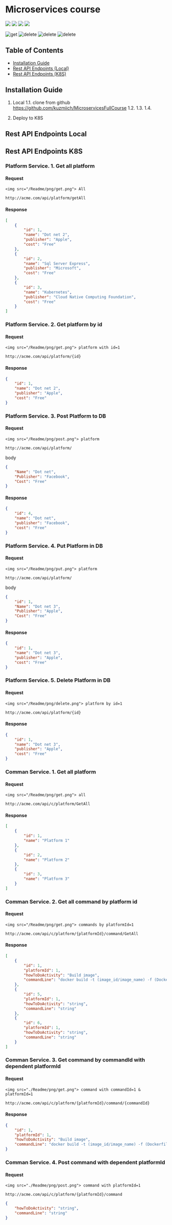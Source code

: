 ﻿# Microservices course


<img src="https://github.com/kuzmiich/MicroservicesFullCourse/tree/master/Readme/png/get.png">
<img src="./Readme/png/post.png">
<img src="Readme/png/put.png">
<img src="/Readme/png/delete.png">

![get](https://github.com/kuzmiich/MicroservicesFullCourse/Readme/png/get.png)
![delete](Readme/png/post.png)
![delete](./Readme/png/put.png)
![delete](/Readme/png/delete.png)

## Table of Contents

- [Installation Guide](#installation-guide)
- [Rest API Endpoints (Local)](#rest-api-endpoints-local)
- [Rest API Endpoints (K8S)](#rest-api-endpoints-k8s)

## Installation Guide
1. Local
    1.1. clone from github https://github.com/kuzmiich/MicroservicesFullCourse
    1.2.
    1.3.
    1.4.

2. Deploy to K8S

## Rest API Endpoints Local




## Rest API Endpoints K8S

### Platform Service. 1. Get all platform

#### Request
`<img src="/Readme/png/get.png"> All`
```
http://acme.com/api/platform/getAll
```
#### Response

```json
[
    {
        "id": 1,
        "name": "Dot net 2",
        "publisher": "Apple",
        "cost": "Free"
    },
    {
        "id": 2,
        "name": "Sql Server Express",
        "publisher": "Microsoft",
        "cost": "Free"
    },
    {
        "id": 3,
        "name": "Kubernetes",
        "publisher": "Cloud Native Computing Foundation",
        "cost": "Free"
    }
]
```

### Platform Service. 2. Get platform by id
#### Request
`<img src="/Readme/png/get.png"> platform with id=1`
```
http://acme.com/api/platform/{id}
```
#### Response
```json
{
    "id": 1,
    "name": "Dot net 2",
    "publisher": "Apple",
    "cost": "Free"
}
```

### Platform Service. 3. Post Platform to DB
#### Request
`<img src="/Readme/png/post.png"> platform`
```
http://acme.com/api/platform/
```

body

```json
{
    "Name": "Dot net",
    "Publisher": "Facebook",
    "Cost": "Free"
}    
```
#### Response
```json
{
    "id": 4,
    "name": "Dot net",
    "publisher": "Facebook",
    "cost": "Free"
}
```
### Platform Service. 4. Put Platform in DB

#### Request
`<img src="/Readme/png/put.png"> platform` 
```
http://acme.com/api/platform/
```
body
```json
{
    "id": 1,
    "Name": "Dot net 3",
    "Publisher": "Apple",
    "Cost": "Free"
}    
```
#### Response
```json
{
    "id": 1,
    "name": "Dot net 3",
    "publisher": "Apple",
    "cost": "Free"
}
```

### Platform Service. 5. Delete Platform in DB

#### Request
`<img src="/Readme/png/delete.png"> platform by id=1`
```
http://acme.com/api/platform/{id}
```
#### Response

```json
{
    "id": 1,
    "name": "Dot net 3",
    "publisher": "Apple",
    "cost": "Free"
}
```

### Comman Service. 1. Get all platform

#### Request

`<img src="/Readme/png/get.png"> all`
```
http://acme.com/api/c/platform/GetAll
```
#### Response

```json
[
    {
        "id": 1,
        "name": "Platform 1"
    },
    {
        "id": 2,
        "name": "Platform 2"
    },
    {
        "id": 3,
        "name": "Platform 3"
    }
]
```

### Comman Service. 2. Get all command by platform id

#### Request

`<img src="/Readme/png/get.png"> commands by platformId=1`
```
http://acme.com/api/c/platform/{platformId}/command/GetAll
```
#### Response

```json
[
    {
        "id": 1,
        "platformId": 1,
        "howToDoActivity": "Build image",
        "commandLine": "docker build -t (image_id/image_name) -f (Dockerfile_Name) ."
    },
    {
        "id": 5,
        "platformId": 1,
        "howToDoActivity": "string",
        "commandLine": "string"
    },
    {
        "id": 6,
        "platformId": 1,
        "howToDoActivity": "string",
        "commandLine": "string"
    }
]
```

### Comman Service. 3. Get command by commandId with dependent platformId

#### Request

`<img src="./Readme/png/get.png"> command with commandId=1 & platformId=1`
```
http://acme.com/api/c/platform/{platformId}/command/{commandId}
```
#### Response

```json
{
    "id": 1,
    "platformId": 1,
    "howToDoActivity": "Build image",
    "commandLine": "docker build -t (image_id/image_name) -f (Dockerfile_Name) ."
}
```

### Comman Service. 4. Post command with dependent platformId

#### Request
`<img src="./Readme/png/post.png"> command with platformId=1`
```
http://acme.com/api/c/platform/{platformId}/command
```
```json
{
    "howToDoActivity": "string",
    "commandLine": "string"
}
```
